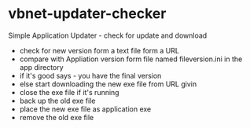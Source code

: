# vbnet-updater-checker
Simple Application Updater - check for update and download

* check for new version form a text file form a URL
* compare with Appliation version form file named fileversion.ini in the app directory 
* if it's good says - you have the final version 
* else start downloading the new exe file from URL givin
* close the exe file if it's running
* back up the old exe file 
* place the new exe file as application exe
* remove the old exe file
